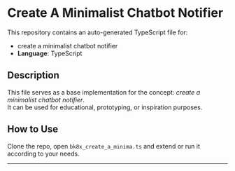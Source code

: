 # Create A Minimalist Chatbot Notifier

This repository contains an auto-generated TypeScript file for:

- create a minimalist chatbot notifier
- **Language**: TypeScript

## Description

This file serves as a base implementation for the concept: *create a minimalist chatbot notifier*.  
It can be used for educational, prototyping, or inspiration purposes.

## How to Use

Clone the repo, open `bk8x_create_a_minima.ts` and extend or run it according to your needs.

---


